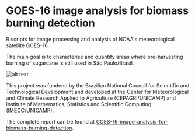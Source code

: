 # GOES-16 image analysis for biomass burning detection

R scripts for image processing and analysis of NOAA's meteorological satellite GOES-16.

The main goal is to characterise and quantify areas where pre-harvesting burning of sugarcane is still used in São Paulo/Brasil. 

![alt text](https://github.com/wesleysatelis/GOES-16-image-analysis-for-biomass-burning-detection/blob/master/areas-plantio.png)

This project was fundend by the Brazilian National Council for Scientific and Technological Development and developed at the Center for Meteorological and Climate Research Applied to Agriculture (CEPAGRI/UNICAMP) and Institute of Mathematics, Statistics and Scientific Computing (IMECC/UNICAMP).

The complete report can be found at [GOES-16-image-analysis-for-biomass-burning-detection](github.com/wesleysatelis/GOES-16-image-analysis-for-biomass-burning-detection/blob/master/relatorio_final/diffrev.pdf).
